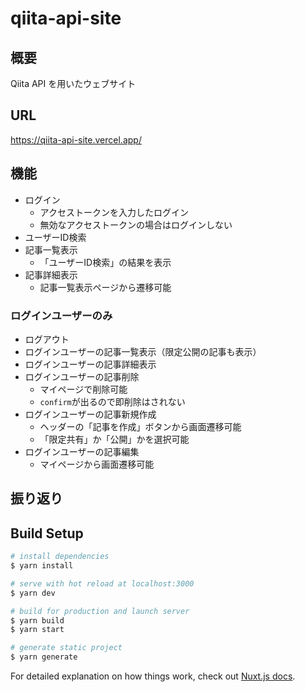 # qiita-api-site

## 概要

Qiita API を用いたウェブサイト

## URL

https://qiita-api-site.vercel.app/

## 機能
- ログイン
  - アクセストークンを入力したログイン
  - 無効なアクセストークンの場合はログインしない
- ユーザーID検索
- 記事一覧表示
  - 「ユーザーID検索」の結果を表示
- 記事詳細表示
  - 記事一覧表示ページから遷移可能

### ログインユーザーのみ
- ログアウト
- ログインユーザーの記事一覧表示（限定公開の記事も表示）
- ログインユーザーの記事詳細表示
- ログインユーザーの記事削除
  - マイページで削除可能
  - `confirm`が出るので即削除はされない
- ログインユーザーの記事新規作成
  - ヘッダーの「記事を作成」ボタンから画面遷移可能
  - 「限定共有」か「公開」かを選択可能
- ログインユーザーの記事編集
  - マイページから画面遷移可能

## 振り返り


## Build Setup

```bash
# install dependencies
$ yarn install

# serve with hot reload at localhost:3000
$ yarn dev

# build for production and launch server
$ yarn build
$ yarn start

# generate static project
$ yarn generate
```

For detailed explanation on how things work, check out [Nuxt.js docs](https://nuxtjs.org).

